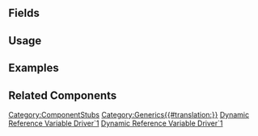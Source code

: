 <languages></languages> <translate>

## Fields

## Usage

## Examples

## Related Components

</translate>

[Category:ComponentStubs](Category:ComponentStubs "wikilink")
[Category:Generics{{#translation:}}](Category:Generics{{#translation:}} "wikilink")
[Dynamic Reference Variable
Driver\`1](Category:Components{{#translation:}} "wikilink") [Dynamic
Reference Variable
Driver\`1](Category:Components:Data:Dynamic{{#translation:}} "wikilink")